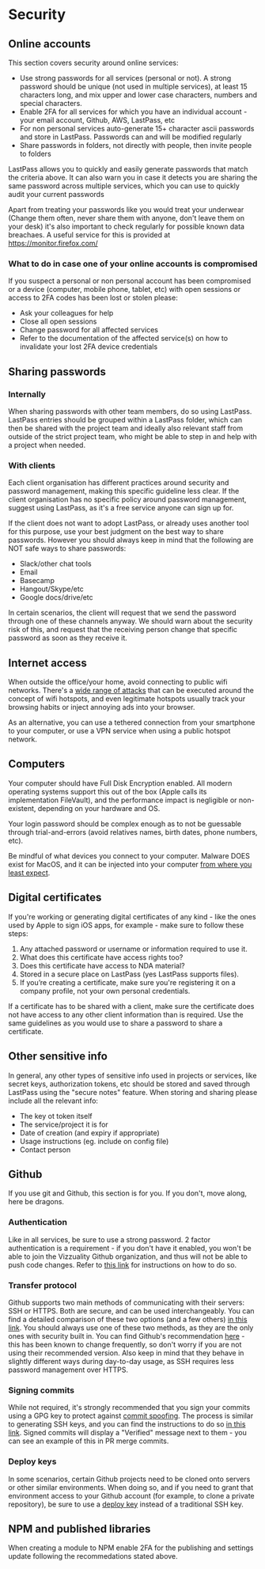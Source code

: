 # Security

## Online accounts

This section covers security around online services:

- Use strong passwords for all services (personal or not). A strong password should be unique (not used in multiple services), at least 15 characters long, and mix upper and lower case characters, numbers and special characters. 
- Enable 2FA for all services for which you have an individual account - your email account, Github, AWS, LastPass, etc
- For non personal services auto-generate 15+ character ascii passwords and store in LastPass. Passwords can and will be modified regularly
- Share passwords in folders, not directly with people, then invite people to folders

LastPass allows you to quickly and easily generate passwords that match the criteria above. It can also warn you in case
 it detects you are sharing the same password across multiple services, which you can use to quickly audit your current
 passwords
 
Apart from treating your passwords like you would treat your underwear (Change them often, never share them with anyone, don't leave them on your desk) it's also important to check regularly for possible known data breachaes. A useful service for this is provided at https://monitor.firefox.com/ 
 
### What to do in case one of your online accounts is compromised
 
If you suspect a personal or non personal account has been compromised or a device (computer, mobile phone, tablet, etc) with open sessions or access to 2FA codes has been lost or stolen please:
 
- Ask your colleagues for help
- Close all open sessions
- Change password for all affected services
- Refer to the documentation of the affected service(s) on how to invalidate your lost 2FA device credentials 


## Sharing passwords

### Internally

When sharing passwords with other team members, do so using LastPass. LastPass entries should be grouped within a LastPass folder, which can then be shared with the project team and ideally also relevant staff from outside of the strict project team, who might be able to step in and help with a project when needed.

### With clients

Each client organisation has different practices around security and password management, making this specific guideline 
less clear. If the client organisation has no specific policy around password management, suggest using LastPass, as it's
a free service anyone can sign up for. 

If the client does not want to adopt LastPass, or already uses another tool for this purpose, use your best judgment on
the best way to share passwords. However you should always keep in mind that the following are NOT safe ways to share
passwords:
- Slack/other chat tools
- Email
- Basecamp
- Hangout/Skype/etc
- Google docs/drive/etc

In certain scenarios, the client will request that we send the password through one of these channels anyway. We should
warn about the security risk of this, and request that the receiving person change that specific password as soon as they
 receive it.

## Internet access

When outside the office/your home, avoid connecting to public wifi networks. There's a [wide range of attacks](http://blog.privatewifi.com/how-wifi-hotspot-hacks-occur/) that can be executed around the concept of wifi hotspots, and even
legitimate hotspots usually track your browsing habits or inject annoying ads into your browser.

As an alternative, you can use a tethered connection from your smartphone to your computer, or use a VPN service when using a public hotspot network.


## Computers

Your computer should have Full Disk Encryption enabled. All modern operating systems support this out of the box 
(Apple calls its implementation FileVault), and the performance impact is negligible or non-existent, depending on
your hardware and OS.

Your login password should be complex enough as to not be guessable through trial-and-errors (avoid relatives names, birth dates, phone numbers, etc).

Be mindful of what devices you connect to your computer. Malware DOES exist for MacOS, and it can be injected into your computer [from where you least expect](https://www.techspot.com/news/75923-british-security-expert-mods-usb-c-apple-charger.html).

## Digital certificates

If you're working or generating digital certificates of any kind - like the ones used by Apple to sign iOS apps, for example - make sure to follow these steps: 

1. Any attached password or username or information required to use it. 
2. What does this certificate have access rights too?
3. Does this certificate have access to NDA material? 
4. Stored in a secure place on LastPass (yes LastPass supports files).
5. If you’re creating a certificate, make sure you're registering it on a company profile, not your own personal credentials. 

If a certificate has to be shared with a client, make sure the certificate does not have access to any other client information than is required. Use the same guidelines as you would use to share a password to share a certificate.

## Other sensitive info

In general, any other types of sensitive info used in projects or services, like secret keys, authorization tokens, etc should be stored and saved through LastPass using the "secure notes" feature. When storing and sharing please include all the relevant info:

- The key ot token itself
- The service/project it is for
- Date of creation (and expiry if appropriate)
- Usage instructions (eg. include on config file)
- Contact person

## Github

If you use git and Github, this section is for you. If you don't, move along, here be dragons.


### Authentication

Like in all services, be sure to use a strong password. 2 factor authentication is a requirement - if you don't have it enabled, you won't be able to join the Vizzuality Github organization, and thus will not be able to push code changes. Refer to [this link](https://help.github.com/en/articles/configuring-two-factor-authentication) for instructions on how to do so.

### Transfer protocol

Github supports two main methods of communicating with their servers: SSH or HTTPS. Both are secure, and can be used 
interchangeably. You can find a detailed comparison of these two options (and a few others) [in this link](https://gist.github.com/grawity/4392747).
You should always use one of these two methods, as they are the only ones with security built in. You can find
 Github's recommendation [here](https://help.github.com/articles/which-remote-url-should-i-use/) - this has been known
 to change frequently, so don't worry if you are not using their recommended version. Also keep in mind that they 
 behave in slightly different ways during day-to-day usage, as SSH requires less password management over HTTPS.

### Signing commits

While not required, it's strongly recommended that you sign your commits using a GPG key to protect against 
[commit spoofing](https://medium.com/@pjbgf/spoofing-git-commits-7bef357d72f0). The process is similar to generating SSH
keys, and you can find the instructions to do so [in this link](https://help.github.com/articles/signing-commits-using-gpg/).
Signed commits will display a "Verified" message next to them - you can see an example of this in PR merge commits.

### Deploy keys

In some scenarios, certain Github projects need to be cloned onto servers or other similar environments. When doing so,
and if you need to grant that environment access to your Github account (for example, to clone a private repository), 
be sure to use a [deploy key](https://developer.github.com/v3/guides/managing-deploy-keys/) instead of a traditional 
SSH key. 

## NPM and published libraries
When creating a module to NPM enable 2FA for the publishing and settings update following the recommedations stated above.
